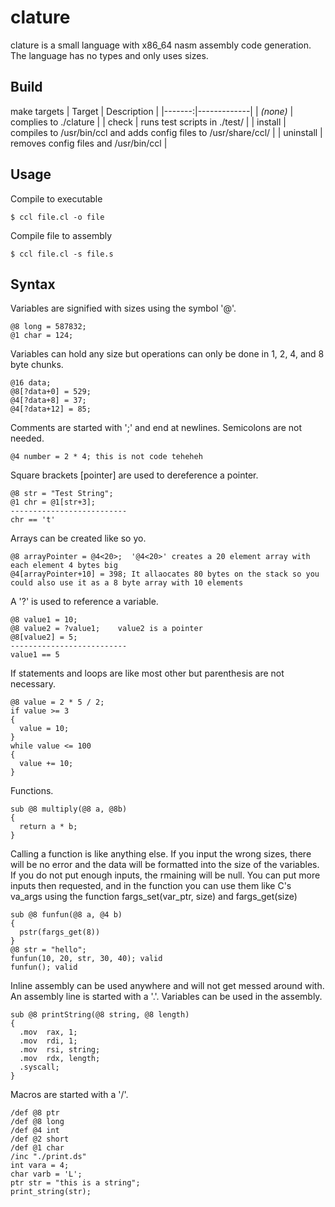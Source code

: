 # clature
clature is a small language with x86_64 nasm assembly code generation. The language has no types and only uses sizes.

## Build
make targets
| Target | Description |
|-------:|-------------|
| _(none)_ | complies to ./clature |
| check | runs test scripts in ./test/ |
| install | compiles to /usr/bin/ccl and adds config files to /usr/share/ccl/ |
| uninstall | removes config files and /usr/bin/ccl |

## Usage
Compile to executable
```
$ ccl file.cl -o file
```
Compile file to assembly
```
$ ccl file.cl -s file.s
```

## Syntax
Variables are signified with sizes using the symbol '@'.
```
@8 long = 587832;
@1 char = 124;
```

Variables can hold any size but operations can only be done in 1, 2, 4, and 8 byte chunks.
```
@16 data;
@8[?data+0] = 529;
@4[?data+8] = 37;
@4[?data+12] = 85;
```

Comments are started with ';' and end at newlines. Semicolons are not needed.
```
@4 number = 2 * 4; this is not code teheheh
```

Square brackets \[pointer\] are used to dereference a pointer.
```
@8 str = "Test String";
@1 chr = @1[str+3];
--------------------------
chr == 't'
```

Arrays can be created like so yo.
```
@8 arrayPointer = @4<20>;  '@4<20>' creates a 20 element array with each element 4 bytes big
@4[arrayPointer+10] = 398; It allaocates 80 bytes on the stack so you could also use it as a 8 byte array with 10 elements
```

A '?' is used to reference a variable.
```
@8 value1 = 10;
@8 value2 = ?value1;    value2 is a pointer
@8[value2] = 5;
--------------------------
value1 == 5
```

If statements and loops are like most other but parenthesis are not necessary.
```
@8 value = 2 * 5 / 2;
if value >= 3
{
  value = 10;
}
while value <= 100
{
  value += 10;
}
```

Functions.
```
sub @8 multiply(@8 a, @8b)
{
  return a * b;
}
```

Calling a function is like anything else. If you input the wrong sizes, there will be no error and the data will be formatted into the size of the variables. If you do not put enough inputs, the rmaining will be null. You can put more inputs then requested, and in the function you can use them like C's va_args using the function fargs_set(var_ptr, size) and fargs_get(size)
```
sub @8 funfun(@8 a, @4 b)
{
  pstr(fargs_get(8))
}
@8 str = "hello";
funfun(10, 20, str, 30, 40); valid
funfun(); valid
```

Inline assembly can be used anywhere and will not get messed around with. An assembly line is started with a '.'. Variables can be used in the assembly.
```
sub @8 printString(@8 string, @8 length)
{
  .mov  rax, 1;
  .mov  rdi, 1;
  .mov  rsi, string;
  .mov  rdx, length;
  .syscall;
}
```

Macros are started with a '/'.
```
/def @8 ptr
/def @8 long
/def @4 int
/def @2 short
/def @1 char
/inc "./print.ds"
int vara = 4;
char varb = 'L';
ptr str = "this is a string";
print_string(str);
```
